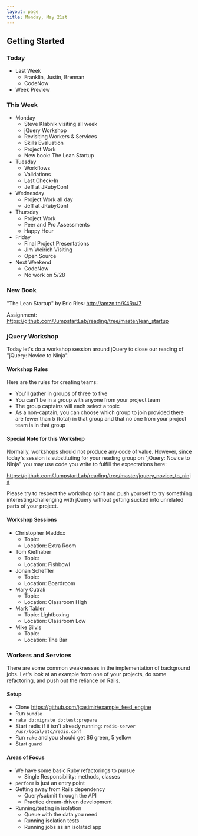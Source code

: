 ```yaml
---
layout: page
title: Monday, May 21st
---
```


## Getting Started

### Today

* Last Week
  * Franklin, Justin, Brennan
  * CodeNow
* Week Preview

### This Week

* Monday
  * Steve Klabnik visiting all week
  * jQuery Workshop
  * Revisiting Workers & Services  
  * Skills Evaluation
  * Project Work
  * New book: The Lean Startup
* Tuesday
  * Workflows
  * Validations
  * Last Check-In
  * Jeff at JRubyConf
* Wednesday
  * Project Work all day
  * Jeff at JRubyConf
* Thursday
  * Project Work
  * Peer and Pro Assessments
  * Happy Hour
* Friday
  * Final Project Presentations
  * Jim Weirich Visiting
  * Open Source
* Next Weekend
  * CodeNow
  * No work on 5/28

### New Book

"The Lean Startup" by Eric Ries: http://amzn.to/K4RuJ7

Assignment: https://github.com/JumpstartLab/reading/tree/master/lean_startup

### jQuery Workshop

Today let's do a workshop session around jQuery to close our reading of "jQuery: Novice to Ninja".

#### Workshop Rules

Here are the rules for creating teams:

* You'll gather in groups of three to five
* You can't be in a group with anyone from your project team
* The group captains will each select a topic
* As a non-captain, you can choose which group to join provided there are fewer than 5 (total) in that group and that no one from your project team is in that group

#### Special Note for this Workshop

Normally, workshops should not produce any code of value. However, since today's session is substituting for your reading group on "jQuery: Novice to Ninja" you may use code you write to fulfill the expectations here:

https://github.com/JumpstartLab/reading/tree/master/jquery_novice_to_ninja

Please try to respect the workshop spirit and push yourself to try something interesting/challenging with jQuery without getting sucked into unrelated parts of your project.

#### Workshop Sessions

* Christopher Maddox
  * Topic:
  * Location: Extra Room
* Tom Kiefhaber
  * Topic:
  * Location: Fishbowl
* Jonan Scheffler
  * Topic:
  * Location: Boardroom
* Mary Cutrali
  * Topic:
  * Location: Classroom High
* Mark Tabler
  * Topic: Lightboxing
  * Location: Classroom Low
* Mike Silvis
  * Topic:
  * Location: The Bar

### Workers and Services

There are some common weaknesses in the implementation of background jobs. Let's look at an example from one of your projects, do some refactoring, and push out the reliance on Rails.

#### Setup

* Clone https://github.com/jcasimir/example_feed_engine
* Run `bundle`
* `rake db:migrate db:test:prepare`
* Start redis if it isn't already running: `redis-server /usr/local/etc/redis.conf`
* Run `rake` and you should get 86 green, 5 yellow
* Start `guard`

#### Areas of Focus

* We have some basic Ruby refactorings to pursue
  * Single Responsibility: methods, classes
* `perform` is just an entry point
* Getting away from Rails dependency
  * Query/submit through the API
  * Practice dream-driven development
* Running/testing in isolation
  * Queue with the data you need
  * Running isolation tests
  * Running jobs as an isolated app